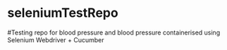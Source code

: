 # seleniumTestRepo

#Testing repo for blood pressure and blood pressure containerised using Selenium Webdriver + Cucumber
